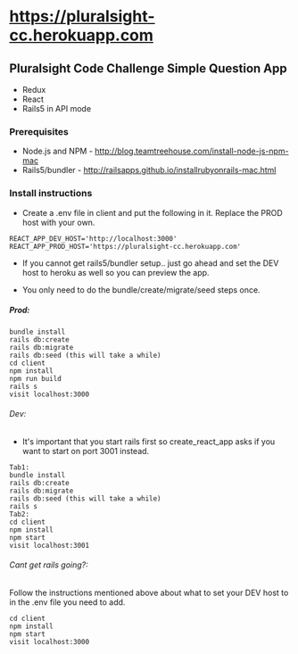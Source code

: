 # https://pluralsight-cc.herokuapp.com

## Pluralsight Code Challenge Simple Question App
* Redux
* React
* Rails5 in API mode

### Prerequisites
* Node.js and NPM - http://blog.teamtreehouse.com/install-node-js-npm-mac
* Rails5/bundler - http://railsapps.github.io/installrubyonrails-mac.html

### Install instructions
* Create a .env file in client and put the following in it. Replace
the PROD host with your own. 
```
REACT_APP_DEV_HOST='http://localhost:3000'
REACT_APP_PROD_HOST='https://pluralsight-cc.herokuapp.com'
```
* If you cannot get rails5/bundler setup.. just go ahead and set the DEV
host to heroku as well so you can preview the app.

* You only need to do the bundle/create/migrate/seed steps once.

##### Prod:
```
bundle install
rails db:create
rails db:migrate
rails db:seed (this will take a while)
cd client
npm install
npm run build
rails s
visit localhost:3000
```

###### Dev:
* It's important that you start rails first so create_react_app asks if you
want to start on port 3001 instead.  
```
Tab1:
bundle install
rails db:create
rails db:migrate
rails db:seed (this will take a while)
rails s
Tab2:
cd client
npm install
npm start
visit localhost:3001
```

###### Cant get rails going?:
Follow the instructions mentioned above about what to set your DEV host to 
in the .env file you need to add. 
```
cd client
npm install
npm start
visit localhost:3000
```